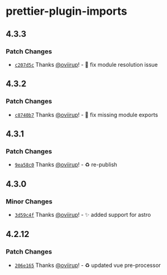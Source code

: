 # prettier-plugin-imports

## 4.3.3

### Patch Changes

- [`c207d5c`](https://github.com/oviirup/prettier-plugin-imports/commit/c207d5c486ce84cd5fb28d1d265220528b77ef03) Thanks [@oviirup](https://github.com/oviirup)! - 🐛 fix module resolution issue

## 4.3.2

### Patch Changes

- [`c8740b7`](https://github.com/oviirup/prettier-plugin-imports/commit/c8740b760d0c9c30f5cf5f5d41a48514101ea102) Thanks [@oviirup](https://github.com/oviirup)! - 🐛 fix missing module exports

## 4.3.1

### Patch Changes

- [`9ea58c0`](https://github.com/oviirup/prettier-plugin-imports/commit/9ea58c012f162d089f366d3a2f099e6af45f8b29) Thanks [@oviirup](https://github.com/oviirup)! - ♻️ re-publish

## 4.3.0

### Minor Changes

- [`3d59c4f`](https://github.com/oviirup/prettier-plugin-imports/commit/3d59c4f538e2406b07ced5769c0fe43b7511cb1a) Thanks [@oviirup](https://github.com/oviirup)! - ✨ added support for astro

## 4.2.12

### Patch Changes

- [`206e165`](https://github.com/oviirup/prettier-plugin-imports/commit/206e165b105240351d290d6f71330f037fc05617) Thanks [@oviirup](https://github.com/oviirup)! - ♻️ updated vue pre-processor

